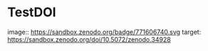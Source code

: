 # TestDOI
 image:: https://sandbox.zenodo.org/badge/771606740.svg
target: https://sandbox.zenodo.org/doi/10.5072/zenodo.34928
